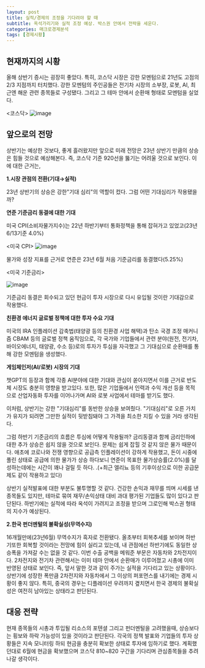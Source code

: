```yaml
---
layout: post
title: 실적/경제의 조정을 기다려야 할 때
subtitle: 옥석가리기와 실적 조정 예상. 박스권 안에서 전략을 세운다. 
categories: 매크로경제분석
tags: [경제시황]
---
```


## 현재까지의 시황

올해 상반기 증시는 굉장히 좋았다. 특히, 코스닥 시장은 강한 모멘텀으로 21년도 고점의 2/3 지점까지 터치했다.
강한 모멘텀의 주인공들은 전기차 시장의 소부장, 로봇, AI, 최근엔 해운 관련 종목들로 구성됐다.
그리고 그 테마 안에서 순환매 형태로 모멘텀을 실었다.

<코스닥>
![image](https://github.com/investinsights/investinsights.github.io/assets/138282493/db841b72-55c7-4b14-8137-3a0f053b101a)


## 앞으로의 전망

상반기는 예상한 것보다, 좋게 흘러왔지만
앞으로 미래 전망은 23년 상반기 만큼의 상승은 힘들 것으로 예상해본다. 즉, 코스닥 기준 920선을 뚫기는 어려울 것으로 보인다.
이에 대한 근거는,

**1.시장 관점의 전환(기대→실적)**

23년 상반기의 상승은 강한"기대 심리"의 역할이 컸다. 그럼 어떤 기대심리가 작용됐을까?

**연준 기준금리 동결에 대한 기대**

미국 CPI(소비자물가지수)는 22년 하반기부터 통화정책을 통해 잡혀가고 있었고(23년6/13기준 4.0%)

<미국 CPI>
![image](https://github.com/investinsights/investinsights.github.io/assets/138282493/9b307f22-c14f-43c3-a9d0-54dda4aba6ad)

물가와 성장 지표를 근거로 연준은 23년 6월 처음 기준금리를 동결했다(5.25%)

<미국 기준금리>

![image](https://github.com/investinsights/investinsights.github.io/assets/138282493/743914c2-5183-423d-8fe7-e5d998c774f8)

기준금리 동결은 회수되고 있던 현금이 투자 시장으로 다시 유입될 것이란 기대감으로 작용했다.

**친환경 에너지 글로벌 정책에 대한 투자 수요 기대**

미국의 IRA 인플레이션 감축법(태양광 등의 친환경 사업 해택)과 탄소 국경 조정 매커니즘 CBAM 등의 글로벌 정책 움직임으로,
각 국가와 기업들에서 관련 분야(원전, 전기차, 바이오에너지, 태양광, 수소 등)로의 투자가 투심을 자극했고
그 기대심으로 순환매를 통해 강한 모멘텀을 생성했다.

**게임체인저(AI/로봇) 시장의 기대**

챗GPT의 등장과 함께 각종 AI분야에 대한 기대와 관심이 쏟아지면서 이를 근거로 반도체 시장도 충분히 영향을 받고있다.
또한, 많은 기업들에서 인력과 수익 개선 등을 목적으로 산업자동화 투자를 이어나가며 AI와 로봇 사업에서 테마를 받기도 했다.

이처럼, 상반기는 강한 "기대심리"를 동반한 상승을 보여줬다.
"기대심리"로 오른 가치가 유지가 되려면 그만한 실적이 뒷받침돼야 그 가격을 최소한 지킬 수 있을 거라 생각된다.

그럼 하반기 기준금리의 흐름은 투심에 어떻게 작용될까?
금리동결과 함께 금리인하에 대한 추가 상승은 쉽지 않을 것으로 보인다. 문제는 쉽게 잡힐 것 같지 않은 물가 때문이다.
애초에 코로나와 전쟁 영향으로 공급측 인플레이션이 강하게 작용했고, 돈이 시중에 풀린 상태로 공급에 의한 물가가 상승 하다보니 
연준이 목표한 물가상승률(2.0%)를 달성하는데에는 시간이 꽤나 걸릴 듯 하다. .(+최근 엘리뇨 등의 기후이상으로 이한 공급문제도 같이 작용하고 있다)

상반기 실적발표에 대한 부분도 불투명할 것 같다. 건강한 손익과 재무를 띄며 시세를 낸 종목들도 있지만, 테마로 묶여 재무/손익상태 대비
과대 평가된 기업들도 많이 있다고 판단된다. 하반기에는 실적에 따라 옥석이 가려지고 조정을 받으며 그로인해 박스권 형태의 지수가 예상된다.

**2.한국 펀더멘털의 불확실성(무역수지)**

16개월만에(23년6월) 무역수지가 흑자로 전환됐다. 
올초부터 회복추세를 보이며 하반기또한 회복할 것이라는 전망에 힘이 실리고 있는데, 내 관점에선 하반기에도 동일한 상승폭을 가져갈 수는 없을 것 같다.
이번 수출 공백을 메워준 부문은 자동차와 2차전지이다. 2차전지와 전기차 관련해서는 이미 테마 안에서 순환매가 이루어졌고 시총에 이미 반영된 상태로 보인다.
즉, 앞서 말한 것과 같이 주가는 실적을 기다리고 있는 상황이다. 
상반기에 성장한 폭만큼 2차전지와 자동차에서 그 이상의 퍼포먼스를 내기에는 경제 시황이 좋지 않다.
특히, 중국의 경우는 디플레이션 우려까지 곂치면서 한국 경제의 불확실성은 여전히 남아있는 상태라고 판단된다.


## 대응 전략

현재 종목들의 시총과 투입될 리소스의 포텐셜 그리고 펀더멘털을 고려했을때, 상승보다는 횡보와 하락 가능성이 있을 것이라고 판단된다.
각국의 정책 발표와 기업들의 투자 상황들은 지속 모니터링 하되 현금을 충분히 확보한 상태로 투자에 임하기로 했다.
계획했던대로 6월에 현금을 확보했으며 코스닥 810~820 구간을 기다리며 관심종목들을 추려나갈 생각이다.

